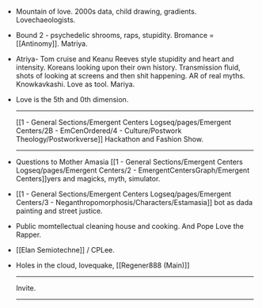 - Mountain of love. 2000s data, child drawing, gradients. Lovechaeologists.
- Bound 2 - psychedelic shrooms, raps, stupidity. Bromance = [[Antinomy]]. Matriya.
- Atriya- Tom cruise and Keanu Reeves style stupidity and heart and intensity. Koreans looking upon their own history. Transmission fluid, shots of looking at screens and then shit happening. AR of real myths. Knowkavkashi. Love as tool. Mariya.
- Love is the 5th and 0th dimension.
  
  ---
  
  [[1 - General Sections/Emergent Centers Logseq/pages/Emergent Centers/2B - EmCenOrdered/4 - Culture/Postwork Theology/Postworkverse]] Hackathon and Fashion Show.
  
  ---
- Questions to Mother Amasia [[1 - General Sections/Emergent Centers Logseq/pages/Emergent Centers/2 - EmergentCentersGraph/Emergent Centers]]yers and magicks, myth, simulator.
- [[1 - General Sections/Emergent Centers Logseq/pages/Emergent Centers/3 - Neganthropomorphosis/Characters/Estamasia]] bot as dada painting and street justice.
- Public momtellectual cleaning house and cooking. And Pope Love the Rapper.
- [[Elan Semiotechne]] / CPLee.
- Holes in the cloud, lovequake, [[Regener888 (Main)]]
  
  ---
  Invite.
  
  
  ---